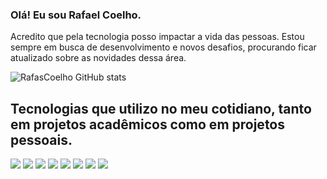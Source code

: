 ### Olá! Eu sou Rafael Coelho.<br>
Acredito que pela tecnologia posso impactar a vida das pessoas. Estou sempre em busca de desenvolvimento e novos
desafios, procurando ficar atualizado sobre as novidades dessa área.

![RafasCoelho GitHub stats](https://github-readme-stats.vercel.app/api?username=RafasCoelho&show_icons=true&theme=onedark)

## Tecnologias que utilizo no meu cotidiano, tanto em projetos acadêmicos como em projetos pessoais.


![](https://img.shields.io/badge/HTML5-E34F26?style=for-the-badge&logo=html5&logoColor=white)
![](	https://img.shields.io/badge/CSS3-1572B6?style=for-the-badge&logo=css3&logoColor=white)
![](https://img.shields.io/badge/JavaScript-F7DF1E?style=for-the-badge&logo=javascript&logoColor=black)
![](https://img.shields.io/badge/Java-ED8B00?style=for-the-badge&logo=java&logoColor=white)
![](https://img.shields.io/badge/C%23-239120?style=for-the-badge&logo=c-sharp&logoColor=white)
![](https://img.shields.io/badge/Node.js-43853D?style=for-the-badge&logo=node.js&logoColor=white)
![](https://img.shields.io/badge/Bootstrap-563D7C?style=for-the-badge&logo=bootstrap&logoColor=white)
![](https://img.shields.io/badge/MongoDB-4EA94B?style=for-the-badge&logo=mongodb&logoColor=white)

